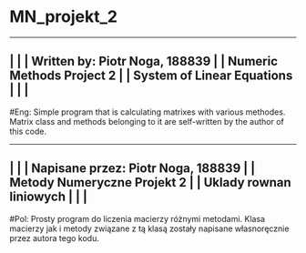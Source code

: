 # MN_projekt_2
 
-----------------------------------------------------------
|                                                         |
|           Written by: Piotr Noga, 188839                |
|           Numeric Methods Project 2                     |
|           System of Linear Equations                    |
|                                                         |
-----------------------------------------------------------
#Eng:
Simple program that is calculating matrixes with various methodes.
Matrix class and methods belonging to it are self-written by the author of this code.
 
 
-----------------------------------------------------------
|                                                         |
|           Napisane przez: Piotr Noga, 188839            |
|           Metody Numeryczne Projekt 2                   |
|           Uklady rownan liniowych                       |
|                                                         |
-----------------------------------------------------------
#Pol:
Prosty program do liczenia macierzy różnymi metodami.
Klasa macierzy jak i metody związane z tą klasą zostały napisane własnoręcznie przez autora tego kodu.


